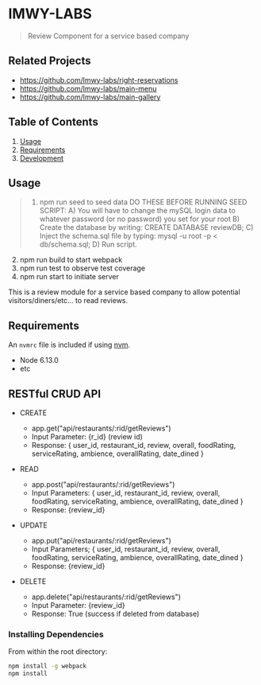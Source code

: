 # IMWY-LABS

> Review Component for a service based company

## Related Projects

  - https://github.com/lmwy-labs/right-reservations
  - https://github.com/lmwy-labs/main-menu
  - https://github.com/lmwy-labs/main-gallery

## Table of Contents

1. [Usage](#Usage)
1. [Requirements](#requirements)
1. [Development](#development)

## Usage

> 1. npm run seed to seed data
      DO THESE BEFORE RUNNING SEED SCRIPT:
        A) You will have to change the mySQL login data to whatever password (or no password) you    set for your root
        B) Create the database by writing: CREATE DATABASE reviewDB;
        C) Inject the schema.sql file by typing: mysql -u root -p < db/schema.sql;
        D) Run script.

  2. npm run build to start webpack
  3. npm run test to observe test coverage
  4. npm run start to initiate server

  This is a review module for a service based company to allow potential visitors/diners/etc... to read reviews.

## Requirements

An `nvmrc` file is included if using [nvm](https://github.com/creationix/nvm).

- Node 6.13.0
- etc

## RESTful CRUD API 
- CREATE 
	- app.get("api/restaurants/:rid/getReviews")
  - Input Parameter: {r_id} (review id)
  - Response: { user_id, restaurant_id, review, overall, foodRating, serviceRating, ambience, overallRating, date_dined }


- READ
	- app.post("api/restaurants/:rid/getReviews")
  - Input Parameters: { user_id, restaurant_id, review, overall, foodRating, serviceRating, ambience, overallRating, date_dined }
  - Response: {review_id}
- UPDATE
	- app.put("api/restaurants/:rid/getReviews")
  - Input Parameters; { user_id, restaurant_id, review, overall, foodRating, serviceRating, ambience, overallRating, date_dined }
  - Response: {review_id}
- DELETE 
	- app.delete("api/restaurants/:rid/getReviews")
  - Input Parameter: {review_id}
  - Response: True (success if deleted from database)

### Installing Dependencies

From within the root directory:

```sh
npm install -g webpack
npm install
```

